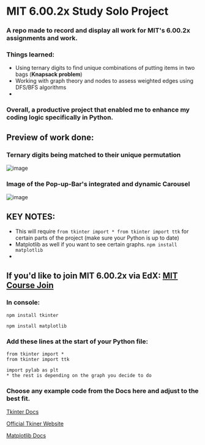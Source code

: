 # MIT 6.00.2x Study Solo Project 
### A repo made to record and display all work for MIT's 6.00.2x assignments and work.

### Things learned:
* Using ternary digits to find unique combinations of putting items in two bags (**Knapsack problem**)
* Working with graph theory and nodes to assess weighted edges using DFS/BFS algorithms
* 

### Overall, a productive project that enabled me to enhance my coding logic specifically in Python.

## Preview of work done:
### Ternary digits being matched to their unique permutation
![image](https://github.com/tuskydev/MIT-6.00.2x/assets/52723004/ee520b02-72ab-4f52-9fbd-47462fcae3bb)

### Image of the Pop-up-Bar's integrated and dynamic Carousel 
![image](https://user-images.githubusercontent.com/52723004/93537444-7d4e3f00-f919-11ea-94d4-43ab6a3205a9.png)

## KEY NOTES:
* This will require
`from tkinter import *
from tkinter import ttk` for certain parts of the project (make sure your Python is up to date)
* Matplotlib as well if you want to see certain graphs. `npm install matplotlib`
* 

## If you'd like to join MIT 6.00.2x via EdX: [MIT Course Join](https://www.edx.org/learn/computer-science/massachusetts-institute-of-technology-introduction-to-computational-thinking-and-data-science)

### In console:
`
npm install tkinter
`

`
npm install matplotlib
`

### Add these lines at the start of your Python file:
```
from tkinter import *
from tkinter import ttk
```

```
import pylab as plt
* the rest is depending on the graph you decide to do
```

### Choose any example code from the Docs here and adjust to the best fit.

[Tkinter Docs](https://docs.python.org/3/library/tkinter.html)

[Official Tkiner Website](https://tkdocs.com/)

[Matplotlib Docs](https://matplotlib.org/stable/users/explain/quick_start.html)
